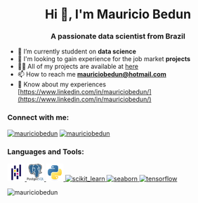 <h1 align="center">Hi 👋, I'm Mauricio Bedun</h1>
<h3 align="center">A passionate data scientist from Brazil</h3>

- 🔭 I’m currently studdent on **data science**
- 👯 I'm looking to gain experience for the job market **projects**
- 👨‍💻 All of my projects are available at [here](https://github.com/mauriciobedun)
- 📫 How to reach me **mauriciobedun@hotmail.com**
- 📄 Know about my experiences [https://www.linkedin.com/in/mauriciobedun/](https://www.linkedin.com/in/mauriciobedun/)

<h3 align="left">Connect with me:</h3>
<p align="left">
<a href="https://linkedin.com/in/mauriciobedun" target="blank"><img align="center" src="https://raw.githubusercontent.com/rahuldkjain/github-profile-readme-generator/master/src/images/icons/Social/linked-in-alt.svg" alt="mauriciobedun" height="30" width="40" /></a>
<a href="https://kaggle.com/mauriciobedun" target="blank"><img align="center" src="https://raw.githubusercontent.com/rahuldkjain/github-profile-readme-generator/master/src/images/icons/Social/kaggle.svg" alt="mauriciobedun" height="30" width="40" /></a>
</p>

<h3 align="left">Languages and Tools:</h3>
<p align="left"> <a href="https://pandas.pydata.org/" target="_blank" rel="noreferrer"> <img src="https://raw.githubusercontent.com/devicons/devicon/2ae2a900d2f041da66e950e4d48052658d850630/icons/pandas/pandas-original.svg" alt="pandas" width="40" height="40"/> </a> <a href="https://www.postgresql.org" target="_blank" rel="noreferrer"> <img src="https://raw.githubusercontent.com/devicons/devicon/master/icons/postgresql/postgresql-original-wordmark.svg" alt="postgresql" width="40" height="40"/> </a> <a href="https://www.python.org" target="_blank" rel="noreferrer"> <img src="https://raw.githubusercontent.com/devicons/devicon/master/icons/python/python-original.svg" alt="python" width="40" height="40"/> </a> <a href="https://scikit-learn.org/" target="_blank" rel="noreferrer"> <img src="https://upload.wikimedia.org/wikipedia/commons/0/05/Scikit_learn_logo_small.svg" alt="scikit_learn" width="40" height="40"/> </a> <a href="https://seaborn.pydata.org/" target="_blank" rel="noreferrer"> <img src="https://seaborn.pydata.org/_images/logo-mark-lightbg.svg" alt="seaborn" width="40" height="40"/> </a> <a href="https://www.tensorflow.org" target="_blank" rel="noreferrer"> <img src="https://www.vectorlogo.zone/logos/tensorflow/tensorflow-icon.svg" alt="tensorflow" width="40" height="40"/> </a> </p>

<p><img align="left" src="https://github-readme-stats.vercel.app/api/top-langs?username=mauriciobedun&show_icons=true&locale=en&layout=compact" alt="mauriciobedun" /></p>
<!--
**mauriciobedun/mauriciobedun** is a ✨ _special_ ✨ repository because its `README.md` (this file) appears on your GitHub profile.

Here are some ideas to get you started:

- 🔭 I’m currently working on ...
- 🌱 I’m currently learning ...
- 👯 I’m looking to collaborate on ...
- 🤔 I’m looking for help with ...
- 💬 Ask me about ...
- 📫 How to reach me: ...
- 😄 Pronouns: ...
- ⚡ Fun fact: ...
<p>&nbsp;<img align="center" src="https://github-readme-stats.vercel.app/api?username=mauriciobedun&show_icons=true&locale=en" alt="mauriciobedun" /></p>

<p><img align="center" src="https://github-readme-streak-stats.herokuapp.com/?user=mauriciobedun&" alt="mauriciobedun" /></p>
-->
